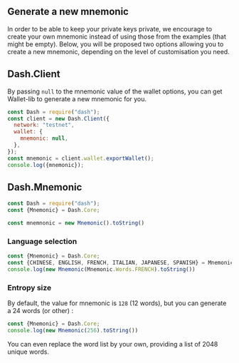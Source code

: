 ## Generate a new mnemonic

In order to be able to keep your private keys private, we encourage to create your own mnemonic instead of using those from the examples (that might be empty).
Below, you will be proposed two options allowing you to create a new mnemonic, depending on the level of customisation you need. 

## Dash.Client

By passing `null` to the mnemonic value of the wallet options, you can get Wallet-lib to generate a new mnemonic for you. 

```js
const Dash = require("dash");
const client = new Dash.Client({
  network: "testnet",
  wallet: {
    mnemonic: null,
  },
});
const mnemonic = client.wallet.exportWallet();
console.log({mnemonic});
```

## Dash.Mnemonic 

```js
const Dash = require("dash");
const {Mnemonic} = Dash.Core;

const mnemnonic = new Mnemonic().toString()
```

### Language selection 

```js
const {Mnemonic} = Dash.Core;
const {CHINESE, ENGLISH, FRENCH, ITALIAN, JAPANESE, SPANISH} = Mnemonic.Words;
console.log(new Mnemonic(Mnemonic.Words.FRENCH).toString())
```

### Entropy size

By default, the value for mnemonic is `128` (12 words), but you can generate a 24 words (or other) : 

```js
const {Mnemonic} = Dash.Core;
console.log(new Mnemonic(256).toString())
```

You can even replace the word list by your own, providing a list of 2048 unique words.